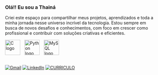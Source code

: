 ### Olá!! Eu sou a Thainá 
 Criei este espaço para compartilhar meus projetos, aprendizados e toda a minha jornada nesse universo incrível da tecnologia. Estou sempre em busca de novos desafios e conhecimentos, com foco em crescer como profissional e contribuir com soluções criativas e eficientes. 

<p align="left">
  <img src="https://cdn.jsdelivr.net/gh/devicons/devicon/icons/c/c-original.svg" height="50" alt="C logo" style="margin-right:10px;" />
  <img src="https://cdn.jsdelivr.net/gh/devicons/devicon/icons/python/python-original.svg" height="50" alt="Python logo" style="margin-right:10px;" />
  <img src="https://cdn.jsdelivr.net/gh/devicons/devicon/icons/mysql/mysql-original.svg" height="50" alt="MySQL logo" style="margin-right:10px;" />
</p>

##
[![Gmail](https://img.shields.io/badge/GMAIL-444444?style=for-the-badge&logo=gmail&logoColor=red)](https://mail.google.com/mail/?view=cm&fs=1&to=pavonethaina@gmail.com)
[![LinkedIn](https://img.shields.io/badge/LINKEDIN-0077B5?style=for-the-badge&logo=linkedin&logoColor=white)](https://www.linkedin.com/in/thain%C3%A1-pavone-23584322a)
[![CURRICULO](https://img.shields.io/badge/CURRICULO-GOOGLE--DOCS-blue?style=for-the-badge&logo=google&logoColor=white)](https://docs.google.com/document/d/1vjW6RrzUgsyPZnR5gYvSpwWlwZp9juayzNqVg8KLUC4/view)








